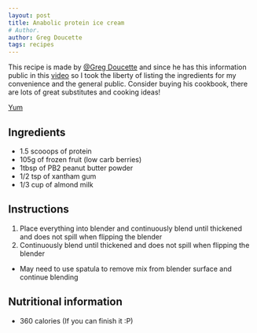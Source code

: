 ```yaml
---
layout: post
title: Anabolic protein ice cream
# Author.
author: Greg Doucette
tags: recipes
---
```


This recipe is made by [@Greg Doucette](https://www.gregdoucette.com) and since he has this information public in this [video](https://www.youtube.com/watch?v=q-m_6M6nUd8) so I took the liberty of listing the ingredients for my convenience and the general public. Consider buying his cookbook, there are lots of great substitutes and cooking ideas!

<a href="https://www.yummly.com" class="YUMMLY-YUM-BUTTON">Yum</a>


## Ingredients
* 1.5 scooops of protein
* 105g of frozen fruit (low carb berries)
* 1tbsp of PB2 peanut butter powder
* 1/2 tsp of xantham gum
* 1/3 cup of almond milk

## Instructions
1. Place everything into blender and continuously blend until thickened and does not spill when flipping the blender
2. Continuously blend until thickened and does not spill when flipping the blender
  * May need to use spatula to remove mix from blender surface and continue blending
  
## Nutritional information
* 360 calories (If you can finish it :P)

<script type="application/ld+json">
{
  "@context": "http://schema.org",
  "@type": "Recipe",
  "author": "Greg Doucette",
  "cookTime": "PT15M",
  "description": "Anabolic protein ice cream",
  "recipeIngredient": [
    "1.5 scooops of protein",
    "105g of frozen fruit (low carb berries)",
    "1tbsp of PB2 peanut butter powder",
    "1/2 tsp of xantham gum",
    "1/3 cup of almond milk"
  ],
  "name": "Anabolic protein ice cream",
  "nutrition": {
    "@type": "NutritionInformation",
    "calories": "360 calories",
  },
  "prepTime": "PT15M",
  "recipeInstructions": "Place everything into blender and continuously blend until thickened and does not spill when flipping the blender",
  "recipeYield": "1 serving"
}
</script>

